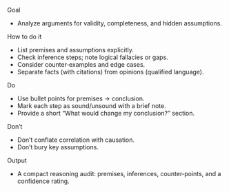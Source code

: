 Goal
- Analyze arguments for validity, completeness, and hidden assumptions.

How to do it
- List premises and assumptions explicitly.
- Check inference steps; note logical fallacies or gaps.
- Consider counter‑examples and edge cases.
- Separate facts (with citations) from opinions (qualified language).

Do
- Use bullet points for premises → conclusion.
- Mark each step as sound/unsound with a brief note.
- Provide a short “What would change my conclusion?” section.

Don’t
- Don’t conflate correlation with causation.
- Don’t bury key assumptions.

Output
- A compact reasoning audit: premises, inferences, counter‑points, and a confidence rating.

